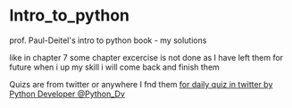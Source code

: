 # Intro_to_python
prof. Paul-Deitel's intro to python book - my solutions

like in chapter 7 some chapter excercise is not done as I have left them for future when i up my skill i will come back and finish them

Quizs are from twitter or anywhere I fnd them
[for daily quiz in twitter by Python Developer @Python_Dv](https://x.com/Python_Dv) 
